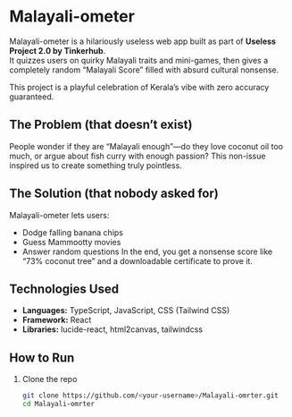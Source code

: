 # Malayali-ometer  

Malayali-ometer is a hilariously useless web app built as part of **Useless Project 2.0 by Tinkerhub**.  
It quizzes users on quirky Malayali traits and mini-games, then gives a completely random “Malayali Score” filled with absurd cultural nonsense.  

This project is a playful celebration of Kerala’s vibe with zero accuracy guaranteed.  

## The Problem (that doesn’t exist)  
People wonder if they are “Malayali enough”—do they love coconut oil too much, or argue about fish curry with enough passion? This non-issue inspired us to create something truly pointless.  

## The Solution (that nobody asked for)  
Malayali-ometer lets users:  
- Dodge falling banana chips  
- Guess Mammootty movies  
- Answer random questions 
In the end, you get a nonsense score like “73% coconut tree” and a downloadable certificate to prove it.  

## Technologies Used  
- **Languages:** TypeScript, JavaScript, CSS (Tailwind CSS)  
- **Framework:** React  
- **Libraries:** lucide-react, html2canvas, tailwindcss  

## How to Run  
1. Clone the repo  
   ```bash
   git clone https://github.com/<your-username>/Malayali-omrter.git
   cd Malayali-omrter
